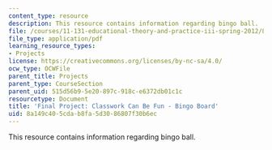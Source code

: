 ```yaml
---
content_type: resource
description: This resource contains information regarding bingo ball.
file: /courses/11-131-educational-theory-and-practice-iii-spring-2012/8a149c405cdab8fa5d3086807f30b6ec_MIT11_131S12_Bingo_board.pdf
file_type: application/pdf
learning_resource_types:
- Projects
license: https://creativecommons.org/licenses/by-nc-sa/4.0/
ocw_type: OCWFile
parent_title: Projects
parent_type: CourseSection
parent_uid: 515d56b9-5e20-897c-918c-e6372db01c1c
resourcetype: Document
title: 'Final Project: Classwork Can Be Fun - Bingo Board'
uid: 8a149c40-5cda-b8fa-5d30-86807f30b6ec
---
```

This resource contains information regarding bingo ball.